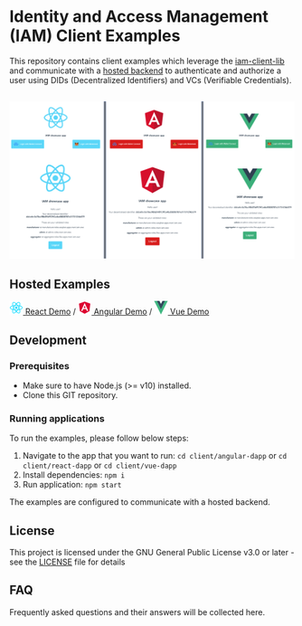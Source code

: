 # Identity and Access Management (IAM) Client Examples

This repository contains client examples which leverage the [iam-client-lib](https://github.com/energywebfoundation/iam-client-lib) and communicate with a [hosted backend](server/express) to authenticate and authorize a user using DIDs (Decentralized Identifiers) and VCs (Verifiable Credentials).

##

![IAM-client-lib demos](screenshots/react-angular-vue_demos.png)

## Hosted Examples

[![react logo](client/react-dapp/src/assets/react-icon.png) React Demo](https://did-auth-demo.energyweb.org/react-example/) / [![angular logo](client/angular-dapp/src/assets/angular-icon.png) Angular Demo](https://did-auth-demo.energyweb.org/angular-example/) / [![vue logo](client/vue-dapp/src/assets/vue-icon.png) Vue Demo](https://did-auth-demo.energyweb.org/vue-example/)

## Development

### Prerequisites

- Make sure to have Node.js (>= v10) installed.
- Clone this GIT repository.

### Running applications

To run the examples, please follow below steps:

1. Navigate to the app that you want to run: `cd client/angular-dapp` or `cd client/react-dapp` or `cd client/vue-dapp`
2. Install dependencies: `npm i`
3. Run application: `npm start`

The examples are configured to communicate with a hosted backend.

## License

This project is licensed under the GNU General Public License v3.0 or later - see the [LICENSE](LICENSE) file for details

## FAQ

Frequently asked questions and their answers will be collected here.
